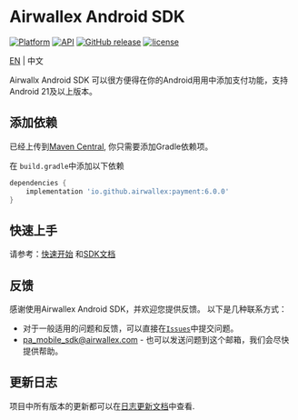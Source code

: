 # Airwallex Android SDK
[![Platform](https://img.shields.io/badge/platform-android-green.svg)](http://developer.android.com/index.html)
[![API](https://img.shields.io/badge/API-21%2B-brightgreen.svg?style=flat)](https://android-arsenal.com/api?level=21)
[![GitHub release](https://img.shields.io/github/release/airwallex/airwallex-payment-android.svg)](https://github.com/airwallex/airwallex-payment-android/releases)
[![license](https://img.shields.io/badge/license-MIT%20License-00AAAA.svg)](https://github.com/airwallex/airwallex-payment-android/blob/develop/LICENSE)

[EN](./README.md) | 中文

Airwallx Android SDK 可以很方便得在你的Android用用中添加支付功能，支持Android 21及以上版本。

## 添加依赖
已经上传到[Maven Central](https://repo1.maven.org/maven2/io/github/airwallex/), 你只需要添加Gradle依赖项。

在 `build.gradle`中添加以下依赖
```groovy
dependencies {
    implementation 'io.github.airwallex:payment:6.0.0'
}
```

## 快速上手
请参考：[快速开始](GUIDE-zh.md) 和[SDK文档](https://airwallex.github.io/airwallex-payment-android/)

## 反馈
感谢使用Airwallex Android SDK，并欢迎您提供反馈。 以下是几种联系方式：

* 对于一般适用的问题和反馈，可以直接在[`Issues`](https://github.com/airwallex/airwallex-payment-android/issues)中提交问题。
* [pa_mobile_sdk@airwallex.com](mailto:pa_mobile_sdk@airwallex.com) - 也可以发送问题到这个邮箱，我们会尽快提供帮助。

## 更新日志
项目中所有版本的更新都可以在[日志更新文档](CHANGELOG.md)中查看.